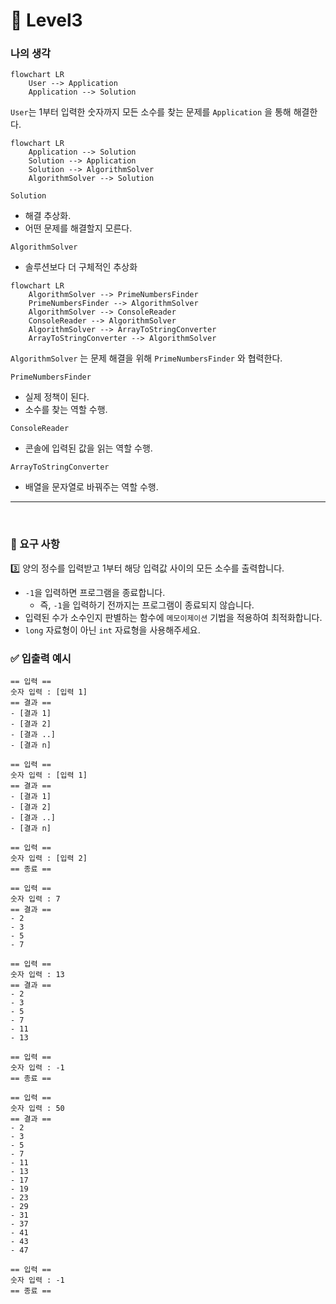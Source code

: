 # 🚀 Level3

### 나의 생각

```mermaid
flowchart LR
    User --> Application
    Application --> Solution
```

`User`는 1부터 입력한 숫자까지 모든 소수를 찾는 문제를 `Application` 을 통해 해결한다.<br/>

```mermaid
flowchart LR
    Application --> Solution
    Solution --> Application
    Solution --> AlgorithmSolver
    AlgorithmSolver --> Solution
```

`Solution`

- 해결 추상화.<br/>
- 어떤 문제를 해결할지 모른다.<br/>

`AlgorithmSolver`

- 솔루션보다 더 구체적인 추상화<br/>

```mermaid
flowchart LR
    AlgorithmSolver --> PrimeNumbersFinder
    PrimeNumbersFinder --> AlgorithmSolver
    AlgorithmSolver --> ConsoleReader
    ConsoleReader --> AlgorithmSolver
    AlgorithmSolver --> ArrayToStringConverter
    ArrayToStringConverter --> AlgorithmSolver
```

`AlgorithmSolver` 는 문제 해결을 위해 `PrimeNumbersFinder` 와 협력한다.<br/>

`PrimeNumbersFinder`

- 실제 정책이 된다.<br/>
- 소수를 찾는 역할 수행.<br/>

`ConsoleReader`

- 콘솔에 입력된 값을 읽는 역할 수행.<br/>

`ArrayToStringConverter`

- 배열을 문자열로 바꿔주는 역할 수행.<br/>

---

<br/>

### 🎯 요구 사항

3️⃣ 양의 정수를 입력받고 1부터 해당 입력값 사이의 모든 소수를 출력합니다.

- `-1`을 입력하면 프로그램을 종료합니다.
    - 즉, `-1`을 입력하기 전까지는 프로그램이 종료되지 않습니다.
- 입력된 수가 소수인지 판별하는 함수에 `메모이제이션` 기법을 적용하여 최적화합니다.
- `long` 자료형이 아닌 `int` 자료형을 사용해주세요.

### ✅ 입출력 예시

```text
== 입력 ==
숫자 입력 : [입력 1]
== 결과 ==
- [결과 1]
- [결과 2]
- [결과 ..]
- [결과 n]

== 입력 ==
숫자 입력 : [입력 1]
== 결과 ==
- [결과 1]
- [결과 2]
- [결과 ..]
- [결과 n]

== 입력 ==
숫자 입력 : [입력 2]
== 종료 ==
```

```text
== 입력 ==
숫자 입력 : 7
== 결과 ==
- 2
- 3
- 5
- 7

== 입력 ==
숫자 입력 : 13
== 결과 ==
- 2
- 3
- 5
- 7
- 11
- 13

== 입력 ==
숫자 입력 : -1
== 종료 ==
```

```text
== 입력 ==
숫자 입력 : 50
== 결과 ==
- 2
- 3
- 5
- 7
- 11
- 13
- 17
- 19
- 23
- 29
- 31
- 37
- 41
- 43
- 47

== 입력 ==
숫자 입력 : -1
== 종료 ==
```